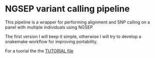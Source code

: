# NGSEP variant calling pipeline

This pipeline is a wrapper for performing alignment and SNP calling on a panel with multiple individuals using NGSEP

The first version I will keep it simple, otherwise I will try to develop a snakemake workflow for improving portability.

For a tuorial the the [TUTORIAL file](TUTORIAL.md)
